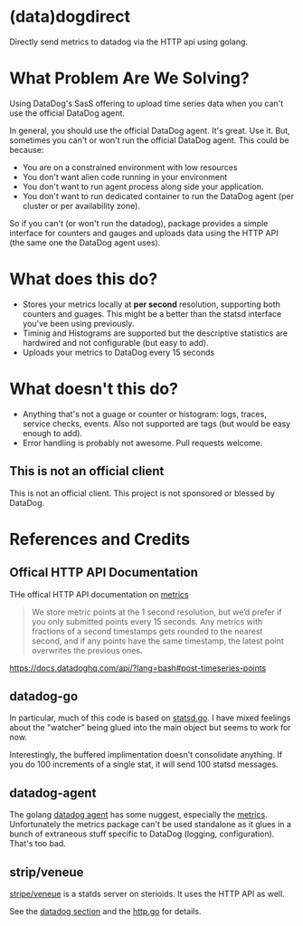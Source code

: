 # (data)dogdirect

Directly send metrics to datadog via the HTTP api using golang.

# What Problem Are We Solving?

Using DataDog's SasS offering to upload time series data when you can't use the official DataDog agent.

In general, you should use the official DataDog agent.  It's great.  Use it.  But, sometimes you can't or won't run the official DataDog agent.  This could be because:

* You are on a constrained environment with low resources
* You don't want alien code running in your environment
* You don't want to run agent process along side your application.
* You don't want to run dedicated container to run the DataDog agent (per cluster or per availability zone).

So if you can't (or won't run the datadog), package provides a simple interface for counters and gauges and uploads data using the HTTP API (the same one the DataDog agent uses).

# What does this do?

* Stores your metrics locally at **per second** resolution, supporting both counters and guages.  This might be a better than the statsd interface you've been using previously.
* Timinig and Histograms are supported but the descriptive statistics are hardwired and not configurable (but easy to add).
* Uploads your metrics to DataDog every 15 seconds

# What doesn't this do?

* Anything that's not a guage or counter or histogram: logs, traces, service checks, events.  Also not supported are tags (but would be easy enough to add).
* Error handling is probably not awesome.  Pull requests welcome.

## This is not an official client

This is not an official client.  This project is not sponsored or blessed by DataDog.

# References and Credits

## Offical HTTP API Documentation

THe offical HTTP API documentation on [metrics](https://docs.datadoghq.com/api/?lang=bash#metrics)

> We store metric points at the 1 second resolution, but we’d prefer if you only submitted points every 15 seconds. Any metrics with fractions of a second timestamps gets rounded to the nearest second, and if any points have the same timestamp, the latest point overwrites the previous ones.

https://docs.datadoghq.com/api/?lang=bash#post-timeseries-points

## datadog-go

In particular, much of this code is based on [statsd.go](https://github.com/DataDog/datadog-go/blob/master/statsd/statsd.go).   I have mixed feelings about the "watcher" being glued into the main object but seems to work for now.

Interestingly, the buffered implimentation doesn't consolidate anything.  If you do 100 increments of a single stat, it will send 100 statsd messages.

## datadog-agent

The golang [datadog agent](https://github.com/DataDog/datadog-agent) has some nuggest, especially the [metrics](https://github.com/DataDog/datadog-agent/tree/master/pkg/metrics).  Unfortunately the metrics package can't be used standalone as it glues in a bunch of extraneous stuff specific to DataDog (logging, configuration).  That's too bad.

## strip/veneue

[stripe/veneue](https://github.com/stripe/veneur) is a statds server on sterioids.  It uses the HTTP API as well.

See the [datadog section]( https://github.com/stripe/veneur/tree/master/sinks/datadog) and the [http.go](https://github.com/stripe/veneur/blob/master/http/http.go) for details.
